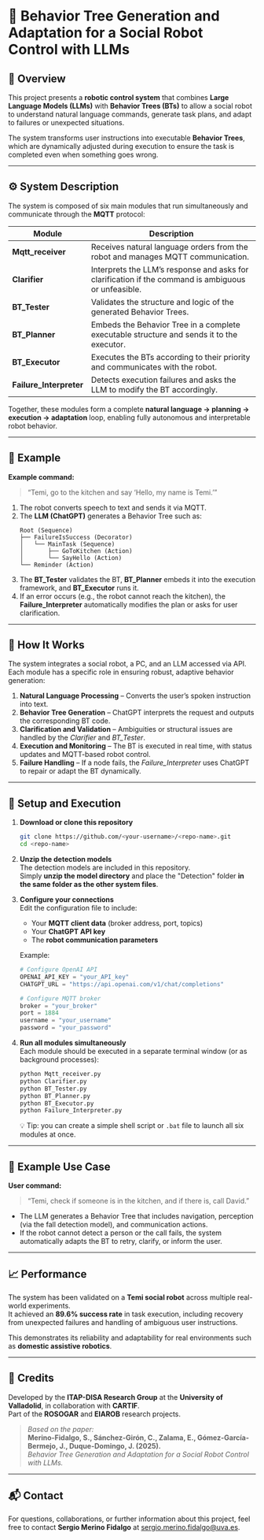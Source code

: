 # 🤖 Behavior Tree Generation and Adaptation for a Social Robot Control with LLMs

## 🧠 Overview
This project presents a **robotic control system** that combines **Large Language Models (LLMs)** with **Behavior Trees (BTs)** to allow a social robot to understand natural language commands, generate task plans, and adapt to failures or unexpected situations.  

The system transforms user instructions into executable **Behavior Trees**, which are dynamically adjusted during execution to ensure the task is completed even when something goes wrong.  

---

## ⚙️ System Description
The system is composed of six main modules that run simultaneously and communicate through the **MQTT** protocol:

| Module | Description |
|---------|-------------|
| **Mqtt_receiver** | Receives natural language orders from the robot and manages MQTT communication. |
| **Clarifier** | Interprets the LLM’s response and asks for clarification if the command is ambiguous or unfeasible. |
| **BT_Tester** | Validates the structure and logic of the generated Behavior Trees. |
| **BT_Planner** | Embeds the Behavior Tree in a complete executable structure and sends it to the executor. |
| **BT_Executor** | Executes the BTs according to their priority and communicates with the robot. |
| **Failure_Interpreter** | Detects execution failures and asks the LLM to modify the BT accordingly. |

Together, these modules form a complete **natural language → planning → execution → adaptation** loop, enabling fully autonomous and interpretable robot behavior.

---

## 🧩 Example

**Example command:**
> “Temi, go to the kitchen and say ‘Hello, my name is Temi.’”

1. The robot converts speech to text and sends it via MQTT.  
2. The **LLM (ChatGPT)** generates a Behavior Tree such as:
   ```
   Root (Sequence)
   ├── FailureIsSuccess (Decorator)
   │   └── MainTask (Sequence)
   │       ├── GoToKitchen (Action)
   │       └── SayHello (Action)
   └── Reminder (Action)
   ```
3. The **BT_Tester** validates the BT, **BT_Planner** embeds it into the execution framework, and **BT_Executor** runs it.  
4. If an error occurs (e.g., the robot cannot reach the kitchen), the **Failure_Interpreter** automatically modifies the plan or asks for user clarification.

---

## 🧠 How It Works
The system integrates a social robot, a PC, and an LLM accessed via API.  
Each module has a specific role in ensuring robust, adaptive behavior generation:

1. **Natural Language Processing** – Converts the user’s spoken instruction into text.  
2. **Behavior Tree Generation** – ChatGPT interprets the request and outputs the corresponding BT code.  
3. **Clarification and Validation** – Ambiguities or structural issues are handled by the *Clarifier* and *BT_Tester*.  
4. **Execution and Monitoring** – The BT is executed in real time, with status updates and MQTT-based robot control.  
5. **Failure Handling** – If a node fails, the *Failure_Interpreter* uses ChatGPT to repair or adapt the BT dynamically.

---

## 🧱 Setup and Execution

1. **Download or clone this repository**
   ```bash
   git clone https://github.com/<your-username>/<repo-name>.git
   cd <repo-name>
   ```

2. **Unzip the detection models**  
   The detection models are included in this repository.  
   Simply **unzip the model directory** and place the "Detection" folder **in the same folder as the other system files**.

3. **Configure your connections**  
   Edit the configuration file to include:
   - Your **MQTT client data** (broker address, port, topics)
   - Your **ChatGPT API key**
   - The **robot communication parameters**

   Example:
   ```python
   # Configure OpenAI API
   OPENAI_API_KEY = "your_API_key"
   CHATGPT_URL = "https://api.openai.com/v1/chat/completions"
   
   # Configure MQTT broker
   broker = "your_broker"
   port = 1884
   username = "your_username"
   password = "your_password"
   ```

4. **Run all modules simultaneously**  
   Each module should be executed in a separate terminal window (or as background processes):

   ```bash
   python Mqtt_receiver.py
   python Clarifier.py
   python BT_Tester.py
   python BT_Planner.py
   python BT_Executor.py
   python Failure_Interpreter.py
   ```

   💡 Tip: you can create a simple shell script or `.bat` file to launch all six modules at once.

---

## 🧪 Example Use Case

**User command:**
> “Temi, check if someone is in the kitchen, and if there is, call David.”

- The LLM generates a Behavior Tree that includes navigation, perception (via the fall detection model), and communication actions.  
- If the robot cannot detect a person or the call fails, the system automatically adapts the BT to retry, clarify, or inform the user.

---

## 📈 Performance

The system has been validated on a **Temi social robot** across multiple real-world experiments.  
It achieved an **89.6% success rate** in task execution, including recovery from unexpected failures and handling of ambiguous user instructions.  

This demonstrates its reliability and adaptability for real environments such as **domestic assistive robotics**.

---

## 🧩 Credits

Developed by the **ITAP-DISA Research Group** at the **University of Valladolid**, in collaboration with **CARTIF**.  
Part of the **ROSOGAR** and **EIAROB** research projects.  

> *Based on the paper:*  
> **Merino-Fidalgo, S., Sánchez-Girón, C., Zalama, E., Gómez-García-Bermejo, J., Duque-Domingo, J. (2025).**  
> *Behavior Tree Generation and Adaptation for a Social Robot Control with LLMs.*

---

## 📬 Contact

For questions, collaborations, or further information about this project, feel free to contact **Sergio Merino Fidalgo** at [sergio.merino.fidalgo@uva.es](mailto:sergio.merino.fidalgo@uva.es).
